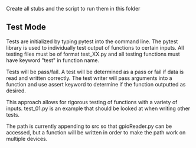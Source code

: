 Create all stubs and the script to run them in this folder

## Test Mode

Tests are initialized by typing pytest <testfile> into the command line. The pytest library is used to individually test output of functions to certain inputs. All testing files must be of format test_XX.py and all testing functions must have keyword "test" in function name. 

Tests will be pass/fail.
A test will be determined as a pass or fail if data is read and written correctly. The test writer will pass arguments into a function and use assert keyword to determine if the function outputted as desired. 
  
This approach allows for rigorous testing of functions with a variety of inputs. test_01.py is an example that should be looked at when writing other tests.

The path is currently appending to src so that gpioReader.py can be accessed, but a function will be written in order to make the path work on multiple devices.